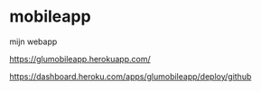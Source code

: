 # mobileapp
mijn webapp 




https://glumobileapp.herokuapp.com/

https://dashboard.heroku.com/apps/glumobileapp/deploy/github